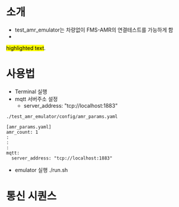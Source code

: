 # 소개
- test_amr_emulator는 차량없이 FMS-AMR의 연결테스트를 가능하게 함
- 
<mark>highlighted text</mark>.
# 사용법
- Terminal 실행
- mqtt 서버주소 설정
  - server_address: "tcp://localhost:1883"
```
./test_amr_emulator/config/amr_params.yaml

[amr_params.yaml]
amr_count: 1
:
:
:
mqtt:
  server_address: "tcp://localhost:1883"
```
- emulator 실행
./run.sh

# 통신 시퀀스






